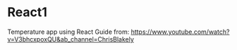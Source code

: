 # React1
Temperature app using React
Guide from: https://www.youtube.com/watch?v=V3bhcxpoxQU&ab_channel=ChrisBlakely
